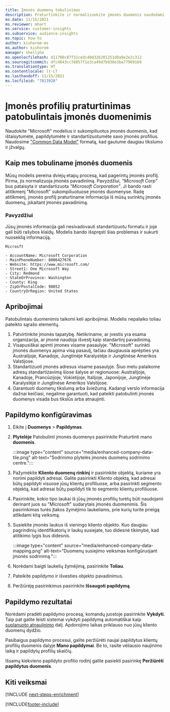 ```yaml
---
title: Įmonės duomenų tobulinimas
description: Praturtinkite ir normalizuokite įmonės duomenis naudodami "Microsoft" modelius.
ms.date: 11/15/2021
ms.reviewer: mhart
ms.service: customer-insights
ms.subservice: audience-insights
ms.topic: how-to
author: kishorem-ms
ms.author: kishorem
manager: shellyha
ms.openlocfilehash: d11700c87f31cedc40d32b201251d8a9e2e2c312
ms.sourcegitcommit: dfc4843cc78857f1e3ca49d7b938e3ba77969169
ms.translationtype: HT
ms.contentlocale: lt-LT
ms.lasthandoff: 11/15/2021
ms.locfileid: "7813928"
---
```

# <a name="enrichment-of-company-profiles-with-enhanced-company-data"></a>Įmonės profilių praturtinimas patobulintais įmonės duomenimis

Naudokite "Microsoft" modelius ir sukompiliuotus įmonės duomenis, kad ištaisytumėte, papildytumėte ir standartizuotumėte savo įmonės profilius. Naudosime ["Common Data Model"](/common-data-model/schema/core/applicationcommon/account) formatą, kad gautume daugiau tikslumo ir įžvalgų.

## <a name="how-we-enhance-company-data"></a>Kaip mes tobuliname įmonės duomenis

Mūsų modelis pereina dviejų etapų procesą, kad pagerintų įmonės profilį. Pirma, jis normalizuoja įmonės pavadinimą. Pavyzdžiui, *"Microsoft Corp"* bus pataisyta ir standartizuota *"Microsoft Corporation"*. Ji bando rasti atitikmenį "Microsoft" sukompiliuotuose įmonės duomenyse. Radę atitikmenį, įmonės profilį praturtiname informacija iš mūsų surinktų įmonės duomenų, įskaitant įmonės pavadinimą.


### <a name="example"></a>Pavyzdžiui

Jūsų įmonės informacija gali nesivadovauti standartizuotu formatu ir joje gali būti rašybos klaidų. Modelis bando išspręsti šias problemas ir sukurti nuoseklią informaciją.

```Input
Microsft
```

```Output
- AccountName: Microsoft Corporation
- MainPhoneNumber: 8006427676
- Website: https://www.microsoft.com/
- Street1: One Microsoft Way
- City: Redmond
- StateOrProvince: Washington
- County: King
- ZipOrPostalCode: 98052
- CountryOrRegion: United States
```

## <a name="limitations"></a>Apribojimai

Patobulintais duomenimis taikomi keli apribojimai. Modelis nepalaiko toliau pateikto sąrašo elementų.

1.  Patvirtinkite įmonės tapatybę. Netikriname, ar įvestis yra esama organizacija, ar įmonė naudoja išvestį kaip standartinį pavadinimą.
2.  Visapusiškai apimti įmones visame pasaulyje. "Microsoft" surinkti įmonės duomenys apima visą pasaulį, tačiau daugiausia aprėpties yra Australijoje, Kanadoje, Jungtinėje Karalystėje ir Jungtinėse Amerikos Valstijose.
3.  Standartizuoti įmonės adresus visame pasaulyje. Šiuo metu palaikome adresų standartizavimą šiose šalyse ar regionuose: Australijoje, Kanadoje, Prancūzijoje, Vokietijoje, Italijoje, Japonijoje, Jungtinėje Karalystėje ir Jungtinėse Amerikos Valstijose.
4.  Garantuoti duomenų tikslumą arba šviežumą. Kadangi verslo informacija dažnai keičiasi, negalime garantuoti, kad pateikti patobulinti įmonės duomenys visada bus tikslūs arba atnaujinti.

## <a name="configure-the-enrichment"></a>Papildymo konfigūravimas

1. Eikite į **Duomenys** > **Papildymas**.

1. **Plytelėje** Patobulinti įmonės duomenys pasirinkite Praturtinti mano **duomenis**.

   :::image type="content" source="media/enhanced-company-data-tile.png" alt-text="Sodrinimo plytelės įmonės duomenų sodrinimo centre.":::

1. Pažymėkite **Kliento duomenų rinkinį** ir pasirinkite objektą, kuriame yra norimi papildyti adresai. Galite pasirinkti *Kliento* objektą, kad adresai būtų papildyti visuose jūsų klientų profiliuose, arba pasirinkti segmento objektą, kad adresai būtų papildyti tik to segmento klientų profiliuose.

1. Pasirinkite, kokio tipo laukai iš jūsų įmonės profilių turėtų būti naudojami derinant juos su "Microsoft" sudarytais įmonės duomenimis. Šis pasirinkimas turės įtakos žymėjimo laukeliams, prie kurių turite prieigą atlikdami kitą veiksmą.

1.  Susiekite įmonės laukus iš vieningo kliento objekto. Kuo daugiau pagrindinių identifikatorių ir laukų susiejate, tuo didesnė tikimybė, kad atitikimo lygis bus didesnis.

    :::image type="content" source="media/enhanced-company-data-mapping.png" alt-text="Duomenų susiejimo veiksmas konfigūruojant įmonės sodrinimą.":::

1. Norėdami baigti laukelių žymėjimą, pasirinkite **Toliau**.

1. Pateikite papildymo ir išvesties objekto pavadinimus.

1. Peržiūrėję pasirinkimus pasirinkite **Išsaugoti papildymą**.

## <a name="enrichment-results"></a>Papildymo rezultatai

Norėdami pradėti papildymo procesą, komandų juostoje pasirinkite **Vykdyti**. Taip pat galite leisti sistemai vykdyti papildymą automatiškai kaip [suplanuoto atnaujinimo](system.md#schedule-tab) dalį. Apdorojimo laikas priklauso nuo jūsų kliento duomenų dydžio.

Pasibaigus papildymo procesui, galite peržiūrėti naujai papildytus klientų profilių duomenis dalyje **Mano papildymai**. Be to, rasite vėliausio naujinimo laiką ir papildytų profilių skaičių.

Išsamų kiekvieno papildyto profilio rodinį galite pasiekti pasirinkę **Peržiūrėti papildytus duomenis**.

## <a name="next-steps"></a>Kiti veiksmai

[!INCLUDE [next-steps-enrichment](../includes/next-steps-enrichment.md)]

[!INCLUDE[footer-include](../includes/footer-banner.md)]
